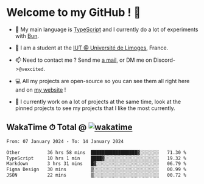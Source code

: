 # Welcome to my GitHub ! 🌃

- 🔭 My main language is [TypeScript](https://www.typescriptlang.org/) and I currently do a lot of experiments with [Bun](https://bun.sh).

- 🌱 I am a student at the [IUT @ Université de Limoges](https://iut.unilim.fr), France.

- 📫 Need to contact me ? Send me <a href="mailto:mikkel@milescode.dev">a mail</a>, or DM me on Discord->`@vexcited`.

- 💻 All my projects are open-source so you can see them all right here and on <a href="https://vexcited.vercel.app">my website</a> !

- 👀 I currently work on a lot of projects at the same time, look at the pinned projects to see my projects that I like the most currently.

## WakaTime ⏱ Total @ [![wakatime](https://wakatime.com/badge/user/0839e595-e07a-435c-8d59-ed95f2a3d6dd.svg)](https://wakatime.com/@0839e595-e07a-435c-8d59-ed95f2a3d6dd)

<!--START_SECTION:waka-->

```txt
From: 07 January 2024 - To: 14 January 2024

Other          36 hrs 58 mins  █████████████████▓░░░░░░░   71.30 %
TypeScript     10 hrs 1 min    ████▓░░░░░░░░░░░░░░░░░░░░   19.32 %
Markdown       3 hrs 31 mins   █▓░░░░░░░░░░░░░░░░░░░░░░░   06.79 %
Figma Design   30 mins         ▒░░░░░░░░░░░░░░░░░░░░░░░░   00.99 %
JSON           22 mins         ▒░░░░░░░░░░░░░░░░░░░░░░░░   00.72 %
```

<!--END_SECTION:waka-->
